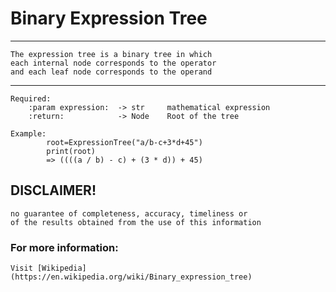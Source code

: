 # Binary Expression Tree

___
    The expression tree is a binary tree in which 
    each internal node corresponds to the operator 
    and each leaf node corresponds to the operand
___

    Required:
        :param expression:  -> str     mathematical expression
        :return:            -> Node    Root of the tree

    Example:
            root=ExpressionTree("a/b-c+3*d+45")
            print(root)
            => ((((a / b) - c) + (3 * d)) + 45)

## DISCLAIMER!
    no guarantee of completeness, accuracy, timeliness or 
    of the results obtained from the use of this information

### For more information:
	Visit [Wikipedia](https://en.wikipedia.org/wiki/Binary_expression_tree)